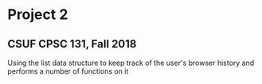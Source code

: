 # Project 2
## CSUF CPSC 131, Fall 2018

Using the list data structure to keep track of the user's browser history and performs a number of functions on it
